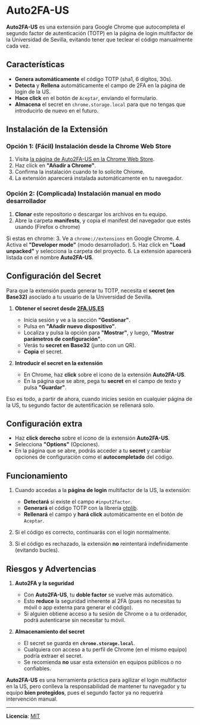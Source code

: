 # Auto2FA-US

**Auto2FA-US** es una extensión para Google Chrome que autocompleta el segundo factor de autenticación (TOTP) en la página de login multifactor de la Universidad de Sevilla, evitando tener que teclear el código manualmente cada vez.

## Características

- **Genera automáticamente** el código TOTP (sha1, 6 dígitos, 30s).
- **Detecta** y **Rellena** automáticamente el campo de 2FA en la página de login de la US.
- **Hace click** en el botón de `Aceptar`, enviando el formulario.
- **Almacena** el secret en `chrome.storage.local` para que no tengas que introducirlo de nuevo en el futuro.

## Instalación de la Extensión

### Opción 1: (Fácil) Instalación desde la Chrome Web Store

1. Visita [la página de Auto2FA-US en la Chrome Web Store](https://chromewebstore.google.com/detail/auto2fa-us/idjolbpjljhggpdpaabghlneamejpfff).
2. Haz click en **"Añadir a Chrome"**.
3. Confirma la instalación cuando te lo solicite Chrome.
4. La extensión aparecerá instalada automáticamente en tu navegador.

### Opción 2: (Complicada) Instalación manual en modo desarrollador

1. **Clonar** este repositorio o descargar los archivos en tu equipo.
2. Abre la carpeta **manifests**, y copia el manifest del navegador que estés usando (Firefox o chrome)

Si estas en chrome:
3. Ve a `chrome://extensions` en Google Chrome.
4. Activa el **"Developer mode"** (modo desarrollador).
5. Haz click en **"Load unpacked"** y selecciona la carpeta del proyecto.
6. La extensión aparecerá listada con el nombre **Auto2FA-US**.

## Configuración del Secret

Para que la extensión pueda generar tu TOTP, necesita el **secret (en Base32)** asociado a tu usuario de la Universidad de Sevilla.

1. **Obtener el secret desde [2FA.US.ES](https://2fa.us.es/)**
   - Inicia sesión y ve a la sección **"Gestionar"**.
   - Pulsa en **"Añadir nuevo dispositivo"**.
   - Localiza y pulsa la opción para **"Mostrar"**, y luego, **"Mostrar parámetros de configuración"**.  
   - Verás tu **secret en Base32** (junto con un QR).  
   - **Copia** el secret.

2. **Introducir el secret en la extensión**
   - En Chrome, haz **click** sobre el icono de la extensión **Auto2FA-US**.
   - En la página que se abre, pega tu **secret** en el campo de texto y pulsa **"Guardar"**.

Eso es todo, a partir de ahora, cuando inicies sesión en cualquier página de la US, tu segundo factor de autentificación se rellenará solo.

## Configuración extra

- Haz **click derecho** sobre el icono de la extensión **Auto2FA-US**.
- Selecciona **"Options"** (Opciones).
- En la página que se abre, podrás acceder a tu **secret** y cambiar opciones de configuración como el **autocompletado** del código.

## Funcionamiento

1. Cuando accedas a la **página de login** multifactor de la US, la extensión:
   - **Detectará** si existe el campo `#input2factor`.
   - **Generará** el código TOTP con la librería [otplib](https://github.com/yeojz/otplib).
   - **Rellenará** el campo y **hará click** automáticamente en el botón de `Aceptar`.

2. Si el código es correcto, continuarás con el login normalmente.  
3. Si el código es rechazado, la extensión **no** reintentará indefinidamente (evitando bucles).

## Riesgos y Advertencias

1. **Auto2FA y la seguridad**  
   - Con **Auto2FA-US**, tu **doble factor** se vuelve más automático.  
   - Esto **reduce** la seguridad inherente al 2FA (pues no necesitas tu móvil o app externa para generar el código).  
   - Si alguien obtiene acceso a tu sesión de Chrome o a tu ordenador, podrá autenticarse sin necesitar tu móvil.

2. **Almacenamiento del secret**  
   - El secret se guarda en **`chrome.storage.local`**.  
   - Cualquiera con acceso a tu perfil de Chrome (en el mismo equipo) podría extraer el secret.  
   - Se recomienda **no** usar esta extensión en equipos públicos o no confiables.

**Auto2FA-US** es una herramienta práctica para agilizar el login multifactor en la US, pero conlleva la responsabilidad de mantener tu navegador y tu equipo **bien protegidos**, pues el segundo factor ya no requerirá intervención manual.

---
**Licencia**: [MIT](./LICENSE)
